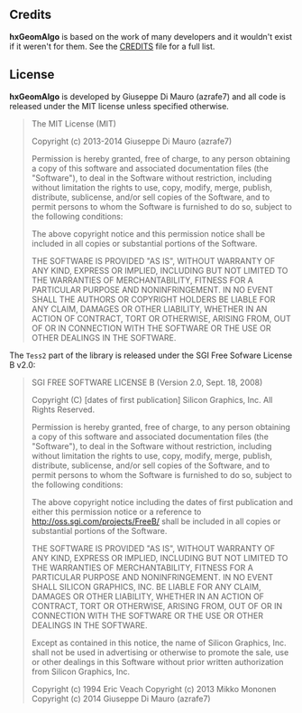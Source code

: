 ## Credits

**hxGeomAlgo** is based on the work of many developers and it wouldn't exist if it weren't for them. See the [CREDITS](CREDITS.md) file for a full list. 
 
## License

**hxGeomAlgo** is developed by Giuseppe Di Mauro (azrafe7) and all code is released under the MIT license unless specified otherwise.

> The MIT License (MIT)
> 
> Copyright (c) 2013-2014 Giuseppe Di Mauro (azrafe7)
> 
> Permission is hereby granted, free of charge, to any person obtaining a copy
> of this software and associated documentation files (the "Software"), to deal
> in the Software without restriction, including without limitation the rights
> to use, copy, modify, merge, publish, distribute, sublicense, and/or sell
> copies of the Software, and to permit persons to whom the Software is
> furnished to do so, subject to the following conditions:
> 
> The above copyright notice and this permission notice shall be included in all
> copies or substantial portions of the Software.
> 
> THE SOFTWARE IS PROVIDED "AS IS", WITHOUT WARRANTY OF ANY KIND, EXPRESS OR
> IMPLIED, INCLUDING BUT NOT LIMITED TO THE WARRANTIES OF MERCHANTABILITY,
> FITNESS FOR A PARTICULAR PURPOSE AND NONINFRINGEMENT. IN NO EVENT SHALL THE
> AUTHORS OR COPYRIGHT HOLDERS BE LIABLE FOR ANY CLAIM, DAMAGES OR OTHER
> LIABILITY, WHETHER IN AN ACTION OF CONTRACT, TORT OR OTHERWISE, ARISING FROM,
> OUT OF OR IN CONNECTION WITH THE SOFTWARE OR THE USE OR OTHER DEALINGS IN THE
> SOFTWARE.

The `Tess2` part of the library is released under the SGI Free Sofware License B v2.0:

> SGI FREE SOFTWARE LICENSE B (Version 2.0, Sept. 18, 2008) 
> 
> Copyright (C) [dates of first publication] Silicon Graphics, Inc.
> All Rights Reserved.
> 
> Permission is hereby granted, free of charge, to any person obtaining a copy
> of this software and associated documentation files (the "Software"), to deal
> in the Software without restriction, including without limitation the rights
> to use, copy, modify, merge, publish, distribute, sublicense, and/or sell copies
> of the Software, and to permit persons to whom the Software is furnished to do so,
> subject to the following conditions:
> 
> The above copyright notice including the dates of first publication and either this
> permission notice or a reference to http://oss.sgi.com/projects/FreeB/ shall be
> included in all copies or substantial portions of the Software. 
> 
> THE SOFTWARE IS PROVIDED "AS IS", WITHOUT WARRANTY OF ANY KIND, EXPRESS OR IMPLIED,
> INCLUDING BUT NOT LIMITED TO THE WARRANTIES OF MERCHANTABILITY, FITNESS FOR A
> PARTICULAR PURPOSE AND NONINFRINGEMENT. IN NO EVENT SHALL SILICON GRAPHICS, INC.
> BE LIABLE FOR ANY CLAIM, DAMAGES OR OTHER LIABILITY, WHETHER IN AN ACTION OF CONTRACT,
> TORT OR OTHERWISE, ARISING FROM, OUT OF OR IN CONNECTION WITH THE SOFTWARE OR THE USE
> OR OTHER DEALINGS IN THE SOFTWARE.
> 
> Except as contained in this notice, the name of Silicon Graphics, Inc. shall not
> be used in advertising or otherwise to promote the sale, use or other dealings in
> this Software without prior written authorization from Silicon Graphics, Inc.
> 
> Copyright (c) 1994 Eric Veach
> Copyright (c) 2013 Mikko Mononen
> Copyright (c) 2014 Giuseppe Di Mauro (azrafe7)